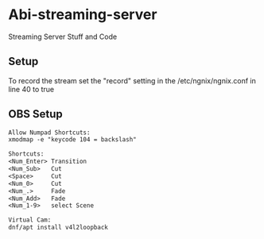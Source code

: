 # Abi-streaming-server
Streaming Server Stuff and Code

## Setup
To record the stream set the "record" setting in the /etc/ngnix/ngnix.conf in line 40 to true

## OBS Setup
```txt
Allow Numpad Shortcuts:
xmodmap -e "keycode 104 = backslash"

Shortcuts: 
<Num_Enter> Transition
<Num_Sub>   Cut
<Space>     Cut
<Num_0>     Cut
<Num_.>     Fade
<Num_Add>   Fade
<Num_1-9>   select Scene

Virtual Cam:
dnf/apt install v4l2loopback
```

